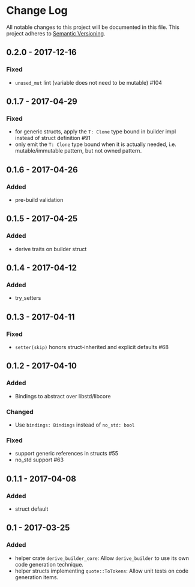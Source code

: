 # Change Log
All notable changes to this project will be documented in this file.
This project adheres to [Semantic Versioning](http://semver.org/).

## 0.2.0 - 2017-12-16

### Fixed
- `unused_mut` lint (variable does not need to be mutable) #104

## 0.1.7 - 2017-04-29

### Fixed
- for generic structs, apply the `T: Clone` type bound in builder impl
  instead of struct definition #91
- only emit the `T: Clone` type bound when it is actually needed, i.e.
  mutable/immutable pattern, but not owned pattern.

## 0.1.6 - 2017-04-26

### Added
- pre-build validation

## 0.1.5 - 2017-04-25

### Added
- derive traits on builder struct

## 0.1.4 - 2017-04-12

### Added
- try_setters

## 0.1.3 - 2017-04-11

### Fixed
- `setter(skip)` honors struct-inherited and explicit defaults #68

## 0.1.2 - 2017-04-10
### Added
- Bindings to abstract over libstd/libcore

### Changed
- Use `bindings: Bindings` instead of `no_std: bool`

### Fixed
- support generic references in structs #55
- no_std support #63

## 0.1.1 - 2017-04-08
### Added
- struct default

## 0.1 - 2017-03-25
### Added
- helper crate `derive_builder_core`:
  Allow `derive_builder` to use its own code generation technique.
- helper structs implementing `quote::ToTokens`:
  Allow unit tests on code generation items.
